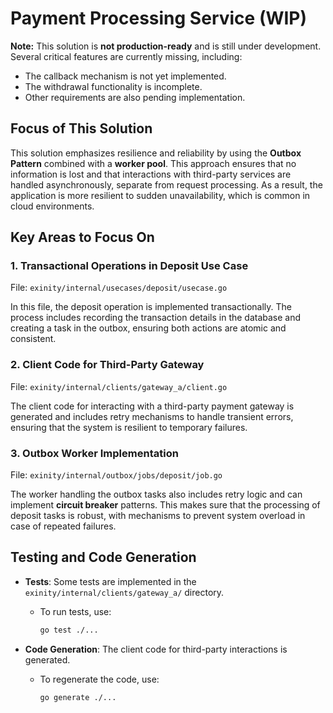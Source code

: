 # Payment Processing Service (WIP)

**Note:** This solution is **not production-ready** and is still under development. Several critical features are currently missing, including:

- The callback mechanism is not yet implemented.
- The withdrawal functionality is incomplete.
- Other requirements are also pending implementation.

## Focus of This Solution

This solution emphasizes resilience and reliability by using the **Outbox Pattern** combined with a **worker pool**. This approach ensures that no information is lost and that interactions with third-party services are handled asynchronously, separate from request processing. As a result, the application is more resilient to sudden unavailability, which is common in cloud environments.

## Key Areas to Focus On

### 1. Transactional Operations in Deposit Use Case
File: `exinity/internal/usecases/deposit/usecase.go`

In this file, the deposit operation is implemented transactionally. The process includes recording the transaction details in the database and creating a task in the outbox, ensuring both actions are atomic and consistent.

### 2. Client Code for Third-Party Gateway
File: `exinity/internal/clients/gateway_a/client.go`

The client code for interacting with a third-party payment gateway is generated and includes retry mechanisms to handle transient errors, ensuring that the system is resilient to temporary failures.

### 3. Outbox Worker Implementation
File: `exinity/internal/outbox/jobs/deposit/job.go`

The worker handling the outbox tasks also includes retry logic and can implement **circuit breaker** patterns. This makes sure that the processing of deposit tasks is robust, with mechanisms to prevent system overload in case of repeated failures.

## Testing and Code Generation

- **Tests**: Some tests are implemented in the `exinity/internal/clients/gateway_a/` directory.
    - To run tests, use:
      ```bash
      go test ./...
      ```

- **Code Generation**: The client code for third-party interactions is generated.
    - To regenerate the code, use:
      ```bash
      go generate ./...
      ```
